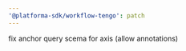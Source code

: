 ```yaml
---
'@platforma-sdk/workflow-tengo': patch
---
```


fix anchor query scema for axis (allow annotations)
